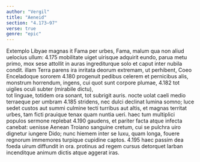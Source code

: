 ```yaml
---
author: "Vergil"
title: "Aeneid"
section: "4.173–97"
verse: true
genre: "epic"
---
```


  Extemplo Libyae magnas it Fama per urbes,
Fama, malum qua non aliud uelocius ullum:
4.175
mobilitate uiget uirisque adquirit eundo,
parua metu primo, mox sese attollit in auras
ingrediturque solo et caput inter nubila condit.
illam Terra parens ira inritata deorum
extremam, ut perhibent, Coeo Enceladoque sororem
4.180
progenuit pedibus celerem et pernicibus alis,
monstrum horrendum, ingens, cui quot sunt corpore plumae,
4.182
tot uigiles oculi subter (mirabile dictu),  
tot linguae, totidem ora sonant, tot subrigit auris.
nocte uolat caeli medio terraeque per umbram
4.185
stridens, nec dulci declinat lumina somno;
luce sedet custos aut summi culmine tecti
turribus aut altis, et magnas territat urbes,
tam ficti prauique tenax quam nuntia ueri.
haec tum multiplici populos sermone replebat
4.190
gaudens, et pariter facta atque infecta canebat:
uenisse Aenean Troiano sanguine cretum,
cui se pulchra uiro dignetur iungere Dido;
nunc hiemem inter se luxu, quam longa, fouere
regnorum immemores turpique cupidine captos.
4.195
haec passim dea foeda uirum diffundit in ora.
protinus ad regem cursus detorquet Iarban
incenditque animum dictis atque aggerat iras.